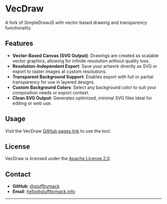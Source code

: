 # VecDraw

A fork of SimpleDrawJS with vector based drawing and transparency functionality.

## Features

* **Vector-Based Canvas (SVG Output)**: Drawings are created as scalable vector graphics, allowing for infinite resolution without quality loss.
* **Resolution-Independent Export**: Save your artwork directly as SVG or export to raster images at custom resolutions.
* **Transparent Background Support**: Enables export with full or partial transparency for use in layered designs.
* **Custom Background Colors**: Select any background color to suit your composition needs or export context.
* **Clean SVG Output**: Generates optimized, minimal SVG files ideal for editing or web use.

## Usage

Visit the VecDraw [GitHub pages link](https://stuffbymack.github.io/stuffbymack.vecdraw.io/) to use the tool. 

## License

VecDraw is licensed under the [Apache License 2.0](LICENSE.md).

## Contact

- **GitHub**: [@stuffbymack](https://github.com/stuffbymack)
- **Email**: [hello@stuffbymack.info](mailto:hello@stuffbymack.info)

---